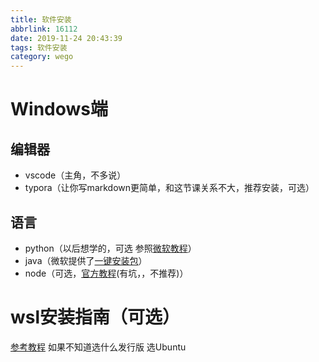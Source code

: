 ```yaml
---
title: 软件安装
abbrlink: 16112
date: 2019-11-24 20:43:39
tags: 软件安装
category: wego
---
```


# Windows端
## 编辑器

- vscode（主角，不多说）
- typora（让你写markdown更简单，和这节课关系不大，推荐安装，可选）

## 语言
- python（以后想学的，可选 参照[微软教程](https://docs.microsoft.com/zh-cn//windows/python/beginners)）
- java（微软提供了[一键安装包](http://aka.ms/vscode-java-installer-win)）
- node（可选，[官方教程](https://docs.microsoft.com/zh-cn//windows/nodejs/setup-on-windows)(有坑，，不推荐)）

# wsl安装指南（可选）
[参考教程](https://docs.microsoft.com/zh-cn/windows/wsl/install-win10)
如果不知道选什么发行版 选Ubuntu
